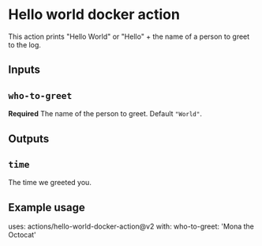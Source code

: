# Hello world docker action

This action prints "Hello World" or "Hello" + the name of a person to greet to the log.

## Inputs

## `who-to-greet`

**Required** The name of the person to greet. Default `"World"`.

## Outputs

## `time`

The time we greeted you.
 
## Example usage

uses: actions/hello-world-docker-action@v2
with:
  who-to-greet: 'Mona the Octocat'  

   
